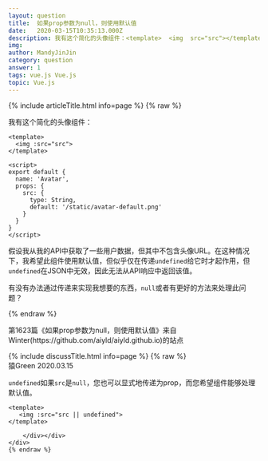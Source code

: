```yaml
---
layout: question
title:  如果prop参数为null，则使用默认值
date:   2020-03-15T10:35:13.000Z
description: 我有这个简化的头像组件：<template>  <img  src="src"></template><script>export defa...
img: 
author: MandyJinJin
category: question
answer: 1
tags: vue.js Vue.js
topic: Vue.js
---
```

<div class="article-root">
  <div class="article">
    {% include articleTitle.html info=page %}
    {% raw %}
    <div class="article-content"><p><font style="vertical-align: inherit;"><font style="vertical-align: inherit;">我有这个简化的头像组件：</font></font></p>

<pre><code>&lt;template&gt;<font></font>
  &lt;img :src="src"&gt;<font></font>
&lt;/template&gt;<font></font>
<font></font>
&lt;script&gt;<font></font>
export default {<font></font>
  name: 'Avatar',<font></font>
  props: {<font></font>
    src: {<font></font>
      type: String,<font></font>
      default: '/static/avatar-default.png'<font></font>
    }<font></font>
  }<font></font>
}<font></font>
&lt;/script&gt;<font></font>
</code></pre>

<p><font style="vertical-align: inherit;"><font style="vertical-align: inherit;">假设我从我的API中获取了一些用户数据，但其中不包含头像URL。</font><font style="vertical-align: inherit;">在这种情况下，我希望此组件使用默认值，但似乎仅在传递</font></font><code>undefined</code><font style="vertical-align: inherit;"><font style="vertical-align: inherit;">给</font><font style="vertical-align: inherit;">它时才起作用</font><font style="vertical-align: inherit;">，但</font></font><code>undefined</code><font style="vertical-align: inherit;"><font style="vertical-align: inherit;">在JSON中无效，因此无法从API响应中返回该值。</font></font></p>

<p><font style="vertical-align: inherit;"><font style="vertical-align: inherit;">有没有办法通过传递来实现我想要的东西，</font></font><code>null</code><font style="vertical-align: inherit;"><font style="vertical-align: inherit;">或者有更好的方法来处理此问题？</font></font></p></div>
    {% endraw %}
  </div>
  <p class="winter_mark">第1623篇《如果prop参数为null，则使用默认值》来自Winter(https://github.com/aiyld/aiyld.github.io)的站点</p>
  <div class="discuss-wrapper">
    {% include discussTitle.html info=page %}
    {% raw %}
    <div class="discuss-list">
    <div class="discuss-item">
        <div class="discuss-parent">
          <div class="discuss-meta">
            <span class="discuss-user">猿Green</span>
            <span class="discuss-time">2020.03.15</span>
          </div>
          <div class="discuss-comment"><p><font style="vertical-align: inherit;"></font><code>undefined</code><font style="vertical-align: inherit;"><font style="vertical-align: inherit;">如果</font></font><code>src</code><font style="vertical-align: inherit;"><font style="vertical-align: inherit;">是</font></font><code>null</code><font style="vertical-align: inherit;"><font style="vertical-align: inherit;">，您</font><font style="vertical-align: inherit;">也可以显式地传递</font><font style="vertical-align: inherit;">为prop，</font><font style="vertical-align: inherit;">而您希望组件能够处理默认值。</font></font></p>

<pre><code>&lt;template&gt;<font></font>
   &lt;img :src="src || undefined"&gt;<font></font>
&lt;/template&gt;<font></font>
</code></pre></div>
        </div></div>
    </div>
    {% endraw %}
  </div>
<div>
